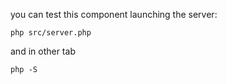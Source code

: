 you can test this component launching the server:

```
php src/server.php
```

and in other tab
```
php -S 
```
